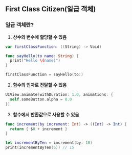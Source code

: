 ## First Class Citizen(일급 객체)

### 일급 객체란?

1. **상수와 변수에 할당할 수 있음**

```swift
var firstClassFunction: ((String) -> Void)

func sayHello(to name: String) {
  print("Hello \(name)")
}

firstClassFunction = sayHello(to:)
```

2. **함수의 인자로 전달할 수 있음**

```swift
UIView.animate(withDuration: 1.0, animations: {
  self.someButton.alpha = 0.0
})
```

3. **함수에서 반환값으로 사용할 수 있음**

```swift
func increment(by increment: Int) -> ((Int) -> Int) {
  return { $0 + increment }
}

let incrementByTen = increment(by: 10)
print(incrementByTen(5)) // 15
```
